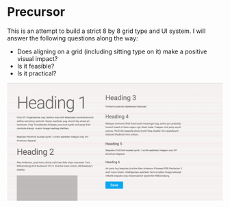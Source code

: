 Precursor
=========

This is an attempt to build a strict 8 by 8 grid type and UI system. I will 
answer the following questions along the way: 

- Does aligning on a grid (including sitting type on it) make a positive visual 
impact?
- Is it feasible?
- Is it practical?

![Baseline grid work in progress](https://raw.githubusercontent.com/lokesh/precursor/master/examples/img/baseline_grid_visible.png)